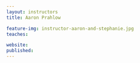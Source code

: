 ```yaml
---
layout: instructors
title: Aaron Prahlow

feature-img: instructor-aaron-and-stephanie.jpg
teaches:

website:
published:
---
```

